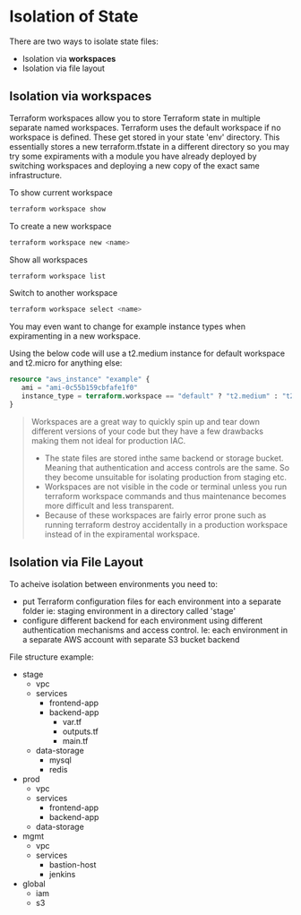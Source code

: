 # Isolation of State

There are two ways to isolate state files:

- Isolation via **workspaces**
- Isolation via file layout

## Isolation via workspaces

Terraform workspaces allow you to store Terraform state in multiple separate named workspaces. Terraform uses the default workspace if no workspace is defined.  These get stored in your state 'env' directory.  This essentially stores a new terraform.tfstate in a different directory so you may try some expiraments with a module you have already deployed by switching workspaces and deploying a new copy of the exact same infrastructure.

To show current workspace

```sh
terraform workspace show
```

To create a new workspace

```sh
terraform workspace new <name>
```

Show all workspaces

```sh
terraform workspace list
```

Switch to another workspace

```sh
terraform workspace select <name>
```

You may even want to change for example instance types when expiramenting in a new workspace.

Using the below code will use a t2.medium instance for default workspace and t2.micro for anything else:

```tf
resource "aws_instance" "example" {
   ami = "ami-0c55b159cbfafe1f0"
   instance_type = terraform.workspace == "default" ? "t2.medium" : "t2.micro"
}
```

> Workspaces are a great way to quickly spin up and tear down different versions of your code but they have a few drawbacks making them not ideal for production IAC.
>
> - The state files are stored inthe same backend or storage bucket.  Meaning that authentication and access controls are the same.  So they become unsuitable for isolating production from staging etc.
> - Workspaces are not visible in the code or terminal unless you run terraform workspace commands and thus maintenance becomes more difficult and less transparent.
> - Because of these workspaces are fairly error prone such as running terraform destroy accidentally in a production workspace instead of in the expiramental workspace. 

## Isolation via File Layout

To acheive isolation between environments you need to:

- put Terraform configuration files for each environment into a separate folder ie: staging environment in a directory called 'stage'
- configure different backend for each environment using different authentication mechanisms and access control.  Ie: each environment in a separate AWS account with separate S3 bucket backend

File structure example:

- stage
   - vpc
   - services
      - frontend-app
      - backend-app
         - var.tf
         - outputs.tf
         - main.tf
   - data-storage
      - mysql
      - redis
- prod
   - vpc
   - services
      - frontend-app
      - backend-app
   - data-storage
- mgmt
   - vpc
   - services
      - bastion-host
      - jenkins
- global
   - iam
   - s3

   